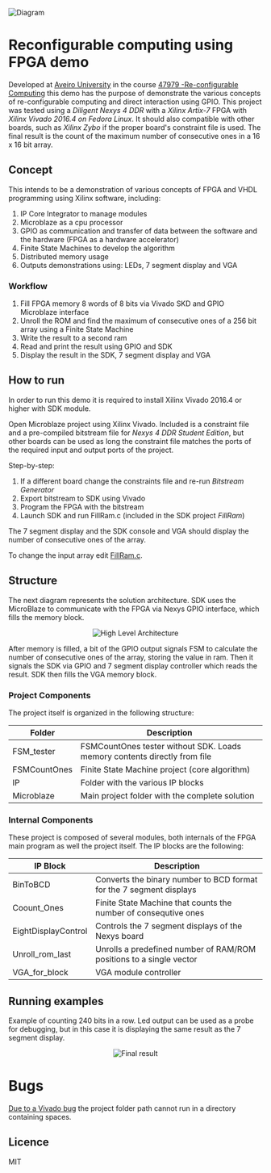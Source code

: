 ![Diagram](https://github.com/luminoso/cr-countones/raw/master/doc/design_1.png)

# Reconfigurable computing using FPGA demo

Developed at  [Aveiro University](https://www.ua.pt) in the course [47979 -Re-configurable Computing](https://www.ua.pt/ensino/uc/5211) this demo has the purpose of demonstrate the various concepts of re-configurable computing and direct interaction using GPIO. This project was tested using a *Diligent Nexys 4 DDR* with a *Xilinx Artix-7* FPGA with *Xilinx Vivado 2016.4 on Fedora Linux*. It should also compatible with other boards, such as *Xilinx Zybo* if the proper board's constraint file is used. The final result is the count of the maximum number of consecutive ones in a 16 x 16 bit array. 

## Concept 

This intends to be a demonstration of various concepts of FPGA and VHDL programming using Xilinx software, including:

1. IP Core Integrator to manage modules
2. Microblaze as a cpu processor
3. GPIO as communication and transfer of data between the software and the hardware (FPGA as a hardware accelerator)
4. Finite State Machines to develop the algorithm
5. Distributed memory usage
6. Outputs demonstrations using: LEDs, 7 segment display and VGA

### Workflow

1. Fill FPGA memory 8 words of 8 bits via Vivado SKD and GPIO Microblaze interface
2. Unroll the ROM and find the maximum of consecutive ones of a 256 bit array using a Finite State Machine
3. Write the result to a second ram
4. Read and print the result using GPIO and SDK
5. Display the result in the SDK, 7 segment display and VGA

## How to run

In order to run this demo it is required to install Xilinx Vivado 2016.4 or higher with SDK module. 

Open Microblaze project using Xilinx Vivado. Included is a constraint file and a pre-compiled bitstream file for *Nexys 4 DDR Student Edition*, but other boards can be used as long the constraint file matches the ports of the required input and output ports of the project.

Step-by-step:
1. If a different board change the constraints file and re-run *Bitstream Generator*
2. Export bitstream to SDK using Vivado
3. Program the FPGA with the bitstream
3. Launch SDK and run FillRam.c (included in the SDK project *FillRam*)

The 7 segment display and the SDK console and VGA should display the number of consecutive ones of the array.

To change the input array edit [FillRam.c](Microblaze/Microblaze.sdk/FillRam/src/FillRam.c).

## Structure

The next diagram represents the solution architecture. SDK uses the MicroBlaze to communicate with the FPGA via Nexys GPIO interface, which fills the memory block.

<p align="center"> 
	<img src="https://github.com/luminoso/cr-countones/blob/master/doc/diagram.png" alt="High Level Architecture">
</p>

After memory is filled, a bit of the GPIO output signals FSM to calculate the number of consecutive ones of the array, storing the value in ram. Then it signals the SDK via GPIO and 7 segment display controller which reads the result. SDK then fills the VGA memory block.

### Project Components

The project itself is organized in the following structure:

| Folder       | Description                                                               |
|--------------|---------------------------------------------------------------------------|
| FSM_tester   | FSMCountOnes tester without SDK. Loads memory contents directly from file |
| FSMCountOnes | Finite State Machine project (core algorithm)                             |
| IP           | Folder with the various IP blocks                                         |
| Microblaze   | Main project folder with the complete solution                            |


### Internal Components

These project is composed of several modules, both internals of the FPGA main program as well the project itself. The IP blocks are the following:

| IP Block            | Description                                                         |
|---------------------|---------------------------------------------------------------------|
| BinToBCD            | Converts the binary number to BCD format for the 7 segment displays |
| Coount_Ones         | Finite State Machine that counts the number of consequtive ones     |
| EightDisplayControl | Controls the 7 segment displays of the Nexys board                  |
| Unroll_rom_last     | Unrolls a predefined number of RAM/ROM positions to a single vector |
| VGA_for_block       | VGA module controller                                               |
	

## Running examples

Example of counting 240 bits in a row. Led output can be used as a probe for debugging, but in this case it is displaying the same result as the 7 segment display.

<p align="center">
    <img src="https://github.com/luminoso/cr-countones/blob/master/doc/nexys4_640.jpg" alt="Final result">
</p>

# Bugs

[Due to a Vivado bug](https://forums.xilinx.com/t5/Welcome-Join/SDK-Internal-Error-The-folder-quot-metadata-quot-is-read-only/td-p/675165) the project folder path cannot run in a directory containing spaces.

## Licence

MIT
